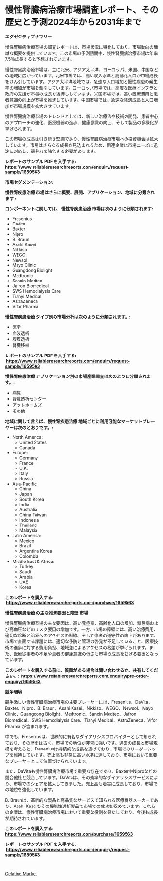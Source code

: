 <p><h1>慢性腎臓病治療市場調査レポート、その歴史と予測2024年から2031年まで</h1></p><p><strong>エグゼクティブサマリー</strong></p>
<p><p>慢性腎臓病治療市場の調査レポートは、市場状況に特化しており、市場動向の簡単な概要を提供しています。この市場の予測期間中、慢性腎臓病治療市場は年率7.5％成長すると予想されています。</p><p>慢性腎臓病治療市場は、主に北米、アジア太平洋、ヨーロッパ、米国、中国などの地域に広がっています。北米市場では、高い収入水準と高齢化人口が市場成長をけん引しています。アジア太平洋地域では、急速な人口増加と慢性疾患の発生率の増加が市場を牽引しています。ヨーロッパ市場では、高度な医療インフラと政府の支援が市場の成長を後押ししています。米国市場では、高い医療費用と患者意識の向上が市場を推進しています。中国市場では、急速な経済成長と人口増加が市場規模を拡大させています。</p><p>慢性腎臓病治療市場のトレンドとしては、新しい治療法や技術の開発、患者中心のアプローチの強化、医療機器の進歩、健康意識の向上、そして製品の多様化が挙げられます。</p><p>この市場の成長は引き続き堅調であり、慢性腎臓病治療市場への投資機会は拡大しています。市場はさらなる成長が見込まれるため、関連企業は市場ニーズに迅速に対応し、競争力を強化する必要があります。</p></p>
<p><strong>レポートのサンプル PDF を入手する: <a href="https://www.reliableresearchreports.com/enquiry/request-sample/1659563">https://www.reliableresearchreports.com/enquiry/request-sample/1659563</a></strong></p>
<p><strong>市場セグメンテーション:</strong></p>
<p><strong> 慢性腎疾患治療 市場はさらに概要、展開、アプリケーション、地域に分類されます :</strong></p>
<p><strong>コンポーネントに関しては、 慢性腎疾患治療 市場は次のように分類されます: &nbsp;</strong></p>
<p><ul><li>Fresenius</li><li>DaVita</li><li>Baxter</li><li>Nipro</li><li>B. Braun</li><li>Asahi Kasei</li><li>Nikkiso</li><li>WEGO</li><li>Newsol</li><li>Mayo Clinic</li><li>Guangdong Biolight</li><li>Medtronic</li><li>Sanxin Medtec</li><li>Jafron Biomedical</li><li>SWS Hemodialysis Care</li><li>Tianyi Medical</li><li>AstraZeneca</li><li>Vifor Pharma</li></ul></p>
<p><strong> 慢性腎疾患治療 タイプ別の市場分析は次のように分類されます。:</strong></p>
<p><ul><li>医学</li><li>血液透析</li><li>腹膜透析</li><li>腎臓移植</li></ul></p>
<p><strong>レポートのサンプル PDF を入手する: &nbsp;<a href="https://www.reliableresearchreports.com/enquiry/request-sample/1659563">https://www.reliableresearchreports.com/enquiry/request-sample/1659563</a></strong></p>
<p><strong> 慢性腎疾患治療 アプリケーション別の市場産業調査は次のように分類されます。:</strong></p>
<p><ul><li>病院</li><li>腎臓透析センター</li><li>アットホームズ</li><li>その他</li></ul></p>
<p><strong>地域に関して言えば、慢性腎疾患治療 地域ごとに利用可能なマーケットプレーヤーは次のとおりです。:</strong></p>
<p><ul>
    <li>
        North America:
        <ul>
            <li>United States</li>
            <li>Canada</li>
        </ul>
    </li>
    <li>
        Europe:
        <ul>
            <li>Germany</li>
            <li>France</li>
            <li>U.K.</li>
            <li>Italy</li>
            <li>Russia</li>
        </ul>
    </li>
    <li>
        Asia-Pacific:
        <ul>
            <li>China</li>
            <li>Japan</li>
            <li>South Korea</li>
            <li>India</li>
            <li>Australia</li>
            <li>China Taiwan</li>
            <li>Indonesia</li>
            <li>Thailand</li>
            <li>Malaysia</li>
        </ul>
    </li>
    <li>
        Latin America:
        <ul>
            <li>Mexico</li>
            <li>Brazil</li>
            <li>Argentina Korea</li>
            <li>Colombia</li>
        </ul>
    </li>
    <li>
        Middle East & Africa:
        <ul>
            <li>Turkey</li>
            <li>Saudi</li>
            <li>Arabia</li>
            <li>UAE</li>
            <li>Korea</li>
        </ul>
    </li>
    </ul></p>
<p><strong>このレポートを購入する: &nbsp;<a href="https://www.reliableresearchreports.com/purchase/1659563">https://www.reliableresearchreports.com/purchase/1659563</a></strong></p>
<p><strong>慢性腎疾患治療 の主な推進要因と障壁 市場</strong></p>
<p><p>慢性腎臓病治療市場の主な要因は、高い発症率、高齢化人口の増加、糖尿病および高血圧などのリスク要因の増加です。一方、市場の障壁には、高い治療費用、適切な診断と治療へのアクセスの制約、そして患者の遵守性の向上があります。市場で直面する課題には、適切な予防と管理の啓発が不足していること、医療技術の進歩に対する費用負担、地域差によるアクセスの格差が挙げられます。また、医療従事者の不足や患者の健康意識の低さも市場の成長を妨げる要因となっています。</p></p>
<p><strong>このレポートを購入する前に、質問がある場合は問い合わせるか、共有してください。:&nbsp; <a href="https://www.reliableresearchreports.com/enquiry/pre-order-enquiry/1659563">https://www.reliableresearchreports.com/enquiry/pre-order-enquiry/1659563</a></strong></p>
<p><strong>競争環境</strong></p>
<p><p>競争激しい慢性腎臓病治療市場の主要プレーヤーには、Fresenius、DaVita、Baxter、Nipro、B. Braun、Asahi Kasei、Nikkiso、WEGO、Newsol、Mayo Clinic、Guangdong Biolight、Medtronic、Sanxin Medtec、Jafron Biomedical、SWS Hemodialysis Care、Tianyi Medical、AstraZeneca、Vifor Pharma が含まれます。</p><p>中でも、Freseniusは、世界的に有名なダイアリシスプロバイダーとして知られており、その歴史は古く、市場での地位が非常に強いです。過去の成長と市場規模を考えると、Freseniusは持続的な成長を遂げており、市場でのリーダーシップを維持しています。売上高も非常に高い水準に達しており、市場において重要なプレーヤーとして位置づけられています。</p><p>また、DaVitaも慢性腎臓病治療市場で重要な存在であり、BaxterやNiproなどの競合他社と競合しています。DaVitaは、その効率的なダイアリシスサービスにより、市場でのシェアを拡大してきました。売上高も着実に成長しており、市場での地位を強化しています。</p><p>B. Braunは、革新的な製品と高品質なサービスで知られる医療機器メーカーであり、Asahi Kaseiもその機能性透析製品で市場での成功を収めています。これらの企業は、慢性腎臓病治療市場において重要な役割を果たしており、今後も成長が期待されています。</p></p>
<p><strong>このレポートを購入する: &nbsp; <a href="https://www.reliableresearchreports.com/purchase/1659563">https://www.reliableresearchreports.com/purchase/1659563</a></strong></p>
<p><strong>レポートのサンプル PDF を入手する: &nbsp;<a href="https://www.reliableresearchreports.com/enquiry/request-sample/1659563">https://www.reliableresearchreports.com/enquiry/request-sample/1659563</a></strong><strong></strong></p>
<p>&nbsp;</p>
<p><p><a href="https://chivalrous-flock-a86.notion.site/Gelatine-Market-Research-Report-Reveals-The-Latest-Trends-And-Opportunities-of-this-Market-for-Perio-c4ec8088d71e4a12b0fbaadeaae6dd23">Gelatine Market</a></p></p>